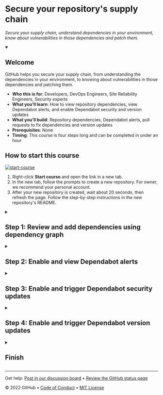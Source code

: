 <!--
  <<< Author notes: Header of the course >>>
  Include a 1280×640 image, course title in sentence case, and a concise description in emphasis.
  In your repository settings: enable template repository, add your 1280×640 social image, auto delete head branches.
  Add your open source license, GitHub uses Creative Commons Attribution 4.0 International.
-->

# Secure your repository's supply chain

_Secure your supply chain, understand dependencies in your environment, know about vulnerabilities in those dependencies and patch them._

<!--
  <<< Author notes: Start of the course >>>
  Include start button, a note about Actions minutes,
  and tell the learner why they should take the course.
  Each step should be wrapped in <details>/<summary>, with an `id` set.
  The start <details> should have `open` as well.
  Do not use quotes on the <details> tag attributes.
-->

<details id=0 open>
<summary><h2>Welcome</h2></summary>

GitHub helps you secure your supply chain, from understanding the dependencies in your environment, to knowing about vulnerabilities in those dependencies and patching them.

- **Who this is for**: Developers, DevOps Engineers, Site Reliability Engineers, Security experts
- **What you'll learn**: How to view repository dependencies, view Dependabot alerts, and enable Dependabot security and version updates
- **What you'll build**: Repository dependencies, Dependabot alerts, pull requests to fix dependencies and version updates
- **Prerequisites**: None
- **Timing**: This course is four steps long and can be completed in under an hour

## How to start this course

<!-- For start course, run in JavaScript:
'https://github.com/new?' + new URLSearchParams({
  template_owner: 'skills',
  template_name: 'review-pull-requests',
  owner: '@me',
  name: 'skills-review-pull-requests',
  description: 'My clone repository',
  visibility: 'public',
}).toString()
-->

[![start-course](https://user-images.githubusercontent.com/1221423/235727646-4a590299-ffe5-480d-8cd5-8194ea184546.svg)](https://github.com/new?template_owner=skills&template_name=review-pull-requests&owner=%40me&name=skills-review-pull-requests&description=My+clone+repository&visibility=public)

1. Right-click **Start course** and open the link in a new tab.
2. In the new tab, follow the prompts to create a new repository. For owner, we recommend your personal account.
3. After your new repository is created, wait about 20 seconds, then refresh the page. Follow the step-by-step instructions in the new repository's README.

</details>

<details id=1>
<summary><h2>Step 1: Review and add dependencies using dependency graph</h2></summary>

_Welcome to "Secure your repository's supply chain"! :wave:_

**What's the big deal about securing your repository's supply chain?**: With the accelerated use of open source, most projects depend on hundreds of open-source dependencies. This poses a security problem: what if the dependencies you're using are vulnerable? You could be putting your users at risk of a supply chain attack. One of the most important things you can do to protect your supply chain is to patch your vulnerable dependencies and replace any malware.

GitHub offers a range of features to help you understand the dependencies in your environment, know about vulnerabilities in those dependencies, and patch them. The supply chain features on GitHub are:

- Dependency graph
- Dependency review
- Dependabot alerts
- Dependabot updates
  - Dependabot security updates
  - Dependabot version updates
   
**What is a dependency graph**: The dependency graph is a summary of the manifest and lock files stored in a repository and any dependencies that are submitted for the repository using the dependency submission API (beta). For each repository, it shows:

* Dependencies, the ecosystems and packages it depends on
* Dependents, the repositories and packages that depend on it

### :keyboard: Activity: Verify that dependency graph is enabled

**We recommend opening another browser tab to work through the following activities so you can keep these instructions open for reference.**

1. Navigate to the `Settings` tab.
1. Click `Code security and analysis`.
1. Verify/enable **Dependency graph**. (If the repo is private, you will enable it here. If the repo is public, it will be enabled by default)

### :keyboard: Activity: Add a new dependency and view your dependency graph

1. Navigate to the `Code` tab and locate the `code/src/AttendeeSite` folder.
1. Add the following content to the `package-lock.json` file after the third to last `}`
   ```
   ,
    "follow-redirects": {
      "version": "1.14.1",
      "resolved": "https://registry.npmjs.org/follow-redirects/-/follow-redirects-1.14.1.tgz",
      "integrity": "sha512-HWqDgT7ZEkqRzBvc2s64vSZ/hfOceEol3ac/7tKwzuvEyWx3/4UegXh5oBOIotkGsObyk3xznnSRVADBgWSQVg=="
    }
   ```
1. Navigate to the `Insights` tab.
1. Click `Dependency graph`.
1. Review all new dependencies on the `Dependencies` hub.
1. Search for `follow-redirects` and review the new dependency you just added.
   ![Screen Shot 2022-10-17 at 3 37 36 PM](https://user-images.githubusercontent.com/6351798/196288729-734e3319-c5d7-4f35-a19c-676c12f0e27d.png)

**Wait about 20 seconds then refresh this page for the next step**
</details>

<details id=2>
<summary><h2>Step 2: Enable and view Dependabot alerts</h2></summary>

_Nice work! :tada: You added and viewed a dependency with `dependency graph`!_

Given how many dependencies our repository is using, maintaining them needs to become an automated task. Keeping our code secure is a top priority, so one thing we need to do is set up a way to be notified when a dependency we are using is vulnerable or malware. We can do this by enabling Dependabot alerts!

**What are Dependabot alerts?**: Dependabot alerts tell you that your code depends on a package that is insecure. These Dependabot alerts reference the [GitHub Advisory Database](https://github.com/advisories), which contains a list of known security vulnerabilities and malware, grouped in two categories: **GitHub reviewed advisories** and **unreviewed advisories**.

If your code depends on a package that has a security vulnerability, this can cause a range of problems for your project or the people who use it. You should upgrade to a secure version of the package as soon as possible. If your code uses malware, you need to replace the package with a secure alternative.

Let's try this out with our newly added `follow-redirects` dependency!
 
### :keyboard: Activity: View security advisories in the GitHub Advisory Database

1. Navigate to the [GitHub Advisory Database](https://github.com/advisories).
1. Type or paste `follow-redirects` into the search box.
1. Click on any of the advisories that were found.
1. Note the packages, impact, patches, workaround, and references for the advisory.

Notice the list of advisories for our dependency! This can look scary but it's actually a good thing. It means that our dependency is actively being maintained and patches are being pushed to remove the vulnerability. If we had Dependabot alerts enabled, we could receive alerts when we need to update a dependency and act promptly to secure them.

Let's enable Dependabot alerts on our repository!

 ### :keyboard: Activity: Enable Dependabot alerts

1. Navigate to the `Settings` tab.
1. Click `Code security and analysis`.  
1. Click `Enable` Dependabot alerts (**Wait about 60 seconds and then click the `Security` tab at the top of the repository**).
1. Review each of the four `Dependabot` alerts under the `Vulnerability alerts` section.

Dependabot has alerted us of four vulnerabilities that need to be updated from the dependencies that we are using. Dependabot helps us address these vulnerabilities by creating pull requests for each one as we select and review the alert.

Let's see how this would work by using Dependabot to create a pull request for one of the alerts!

 ### :keyboard: Activity: Create a pull request based on a Dependabot alert

1. Select the `Prototype Pollution in minimist` alert under the `Dependabot alerts` section and click on the alert. 
1. Click the `Create Dependabot security update` button (**This will create a pull request for the fix and could take ~2 minutes**).
1. Click the `Review security update` button. The pull request will be displayed.
   - You can view the pull request and `Files changed` tab to review the update.
1. Navigate back to the `Conversation` tab and click the `Merge pull request` button.
1. Click `Confirm merge`.

**Wait about 20 seconds then refresh this page for the next step.**
 
</details>

<details id=3>
<summary><h2>Step 3: Enable and trigger Dependabot security updates</h2></summary>

_Nice work enabling, viewing, and creating Dependabot alerts :sparkles:_

Enabling Dependabot alerts on our repository was a great step toward improving our code security, but we still had to manually select an alert and then manually select the option to create the pull request. It would be nice to further improve the automation and maintenance of our dependencies! Well, with Dependabot security updates, we can do just that.

**What are Dependabot security updates?**: When enabled, Dependabot will detect and fix vulnerable dependencies for you by opening pull requests automatically to resolve Dependabot alerts when they arise.

We manually created the pull request for the `Prototype Pollution in minimist` alert, but let's now enable Dependabot security updates to automate this process with the next alert!

### :keyboard: Activity: Enable and trigger Dependabot security updates

1. Navigate to the `Settings` tab, select `Code security and analysis`, and enable the `Dependabot security updates`.
1. Navigate to the `Pull requests` repository tab and select the newly created pull request titled **Bump axios from 0.21.1 to 0.21.2 in /code/src/AttendeeSite**. 
   - You may need to wait 30-60 seconds.
1. Click the `Merge pull request` button.
1. Click `Confirm merge`.

**Wait about 20 seconds then refresh this page for the next step.**

</details>

<details id=4>
<summary><h2>Step 4: Enable and trigger Dependabot version updates</h2></summary>

_Nicely done!_ :partying_face:

You now have automated the process for Dependabot to alert and create pull requests to update your dependencies! At this point, you only need to review the pull request and then merge it to stay on top of your security alerts. 

The security updates feature helps automate the process to resolve alerts, but what about just keeping up-to-date with version updates? We can have the same automation to update our dependencies for updated versions using the Dependabot version updates feature. 

**What are Dependabot version updates?**: In addition to security alerts, Dependabot can also take the effort out of maintaining your dependencies. You can use it to ensure that your repository automatically keeps up with the latest releases of the packages and applications it depends on. Just like security alerts, Dependabot will identify an outdated dependency and create a pull request to update the manifest to the latest version of the dependency.

Let's see how this works!

### :keyboard: Activity: Enable and trigger Dependabot version updates

1. Navigate to the `Settings` tab, select `Code security and analysis`, and enable the `Dependabot version updates`.
   - A new file editor opens with pre-poplulated contents. The file is called `dependabot.yml`.
6. Add `nuget` to the `package-ecosystem`.
7. Change the `directory` to `/code/`. (The `dependabot.yml` file should look like this)
   ![Screen Shot 2022-09-27 at 6 52 45 AM](https://user-images.githubusercontent.com/26442605/192545528-dfc33648-94ce-4421-8710-c5bb0a41b0ec.png)
9. Click `Commit changes` directly to the main branch.

**Wait about 20 seconds then refresh this page for the next step.**


</details>

<details id=X>
<summary><h2>Finish</h2></summary>

_Congratulations friend, you've completed this course!_

<img src="https://octodex.github.com/images/welcometocat.png" alt=celebrate width=300 align=right>

Here's a recap of all the tasks you've accomplished in your repository:

* You've learned how to view and use dependency graph.
* You've learned how to enable and use Dependabot alerts.
* You've learned how to enable and use Dependabot secuirty updates.
* You've learned how to enable and use Dependabot version updates.

### Additional learning and resources

- [Dependency graph](https://docs.github.com/en/code-security/supply-chain-security/understanding-your-software-supply-chain/about-the-dependency-graph)
- [Exploring the dependencies of a repository](https://docs.github.com/en/code-security/supply-chain-security/understanding-your-software-supply-chain/exploring-the-dependencies-of-a-repository)
- [About supply chain security](https://docs.github.com/en/code-security/supply-chain-security/understanding-your-software-supply-chain/about-supply-chain-security)
- [Dependabot alerts](https://docs.github.com/en/code-security/dependabot/dependabot-alerts/about-dependabot-alerts)
- [GitHub Advisory Database](https://docs.github.com/en/code-security/dependabot/dependabot-alerts/browsing-security-advisories-in-the-github-advisory-database)


### What's next?

- Learn more about securing your supply chain by reading: [Securing your supply chain](https://docs.github.com/en/code-security/supply-chain-security/understanding-your-software-supply-chain/about-supply-chain-security).
- [We'd love to hear what you thought of this course](https://github.com/skills/.github/discussions).
- [Learn another GitHub skill](https://github.com/skills).
- [Read the Get started with GitHub docs](https://docs.github.com/en/get-started).
- To find projects to contribute to, check out [GitHub Explore](https://github.com/explore).

</details>

<!--
  <<< Author notes: Footer >>>
  Add a link to get support, GitHub status page, code of conduct, license link.
-->

---

Get help: [Post in our discussion board](https://github.com/skills/.github/discussions) &bull; [Review the GitHub status page](https://www.githubstatus.com/)

&copy; 2022 GitHub &bull; [Code of Conduct](https://www.contributor-covenant.org/version/2/1/code_of_conduct/code_of_conduct.md) &bull; [MIT License](https://gh.io/mit)
